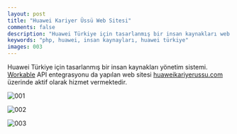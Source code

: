 ```yaml
---
layout: post
title: "Huawei Kariyer Üssü Web Sitesi"
comments: false
description: "Huawei Türkiye için tasarlanmış bir insan kaynakları web sitesi."
keywords: "php, huawei, insan kaynayları, huawei türkiye"
images: 003
---
```


Huawei Türkiye için tasarlanmış bir insan kaynakları yönetim sistemi. [Workable](https://workable.com) API entegrasyonu da yapılan web sitesi [huaweikariyerussu.com](https://huaweikariyerussu.com) üzerinde aktif olarak hizmet vermektedir.

![001](../images/003/001.jpg)

![002](../images/003/002.jpg)

![003](../images/003/003.jpg)